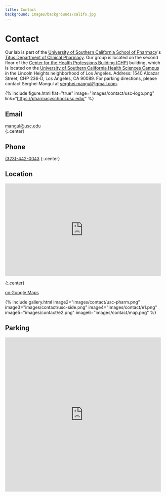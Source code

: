 ```yaml
---
title: Contact
background: images/backgrounds/califo.jpg
---
```


# <i class="fas fa-envelope"></i>Contact

Our lab is part of the [University of Southern California School of Pharmacy](https://pharmacyschool.usc.edu/)'s [Titus Department of Clinical Pharmacy](https://pharmacyschool.usc.edu/about/facts/departments/).
Our group is located on the second floor of the [Center for the Health Professions Building (CHP)](https://calendar.usc.edu/center_for_the_health_professions_building_chp#.X9EwxmQzaTd) building, which is located on the [University of Southern California Health Sciences Campus](https://visit.usc.edu/maps-directions/health-sciences-campus/) in the Lincoln Heights neighborhood of Los Angeles. Address: 1540 Alcazar Street, CHP 236-D, Los Angeles, CA 90089. For parking directions, please contact Serghei Mangul at serghei.mangul@gmail.com.

{%
  include figure.html
  flat="true"
  image="images/contact/usc-logo.png"
  link="https://pharmacyschool.usc.edu/"
%}

## <i class="fas fa-envelope fa-sm"></i>Email

[mangul@usc.edu](mailto:mangul@usc.edu)  
{:.center}

## <i class="fas fa-phone fa-sm"></i>Phone

[(323)-442-0043](tel:+1-323-442-0043)
{:.center}

## <i class="fas fa-map-marked fa-sm"></i>Location

<div align="center"> 
  <iframe src="https://www.google.com/maps/embed?pb=!1m18!1m12!1m3!1d2690.8081331536023!2d-118.2057511177191!3d34.06368193063068!2m3!1f0!2f0!3f0!3m2!1i1024!2i768!4f13.1!3m3!1m2!1s0x80c2c5d89c31f391%3A0xfee7da2c5f603354!2s1450%20Alcazar%20St%2C%20Los%20Angeles%2C%20CA%2090033%2C%20USA!5e0!3m2!1sen!2s!4v1705895180780!5m2!1sen!2s" 
  width="100%" 
  height="300" 
  style="border:0;" 
  allowfullscreen="" 
  loading="lazy" 
  referrerpolicy="no-referrer-when-downgrade">
  </iframe> 
</div>

{:.center}

[<i class="fas fa-external-link-alt"></i> on Google Maps](https://www.google.com/maps/place/1450+Alcazar+St,+Los+Angeles,+CA+90033,+USA/@34.0636529,-118.2075676,618m/data=!3m2!1e3!4b1!4m5!3m4!1s0x80c2c5d8964049df:0x58106fb02b5f89b6!8m2!3d34.0636485!4d-118.2053789)


{%
  include gallery.html
  image2="images/contact/usc-pharm.png"
  image3="images/contact/usc-side.png"
  image4="images/contact/e1.png"
  image5="images/contact/e2.png"
  image6="images/contact/map.png"
%}

## <i class="fas fa-car"></i>Parking

<div align="center">
  <iframe id="embeddedFrame" src="https://www.spotangels.com/map?lng=-82.00399297224736&lat=33.42802850566272&zoom=15.189474493874139&arrival=1696053600000&departure=1696060800000&spLng=-82.00472&spLat=33.4286&spAddress=2418%20Norfolk%20Street,%20Augusta,%20Georgia%2030906,%20United%20States&product=parking" style="width:100%; height: 500px;" frameborder="0"></iframe>
</div>